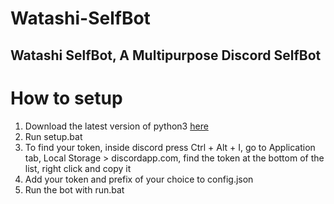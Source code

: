 # Watashi-SelfBot
Watashi SelfBot, A Multipurpose Discord SelfBot
-
# How to setup
1. Download the latest version of python3 [here](https://www.python.org/downloads/)
2. Run setup.bat
3. To find your token, inside discord press Ctrl + Alt + I, go to Application tab, Local Storage > discordapp.com, find the token at the bottom of the list, right click and copy it
4. Add your token and prefix of your choice to config.json
5. Run the bot with run.bat
